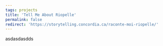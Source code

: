 ```yaml
---
tags: projects
title: 'Tell Me About Riopelle'
permalink: false
redirect: 'https://storytelling.concordia.ca/raconte-moi-riopelle/'
---
```



asdasdasdds
